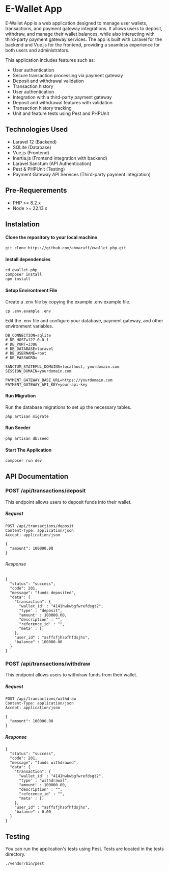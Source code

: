 # E-Wallet App
E-Wallet App is a web application designed to manage user wallets, transactions, and payment gateway integrations. It allows users to deposit, withdraw, and manage their wallet balances, while also interacting with third-party payment gateway services. The app is built with Laravel for the backend and Vue.js for the frontend, providing a seamless experience for both users and administrators.

This application includes features such as:
- User authentication
- Secure transaction processing via payment gateway
- Deposit and withdrawal validation
- Transaction history
- User authentication
- Integration with a third-party payment gateway
- Deposit and withdrawal features with validation
- Transaction history tracking
- Unit and feature tests using Pest and PHPUnit

## Technologies Used
- Laravel 12 (Backend)
- SQLite (Database)
- Vue.js (Frontend)
- Inertia.js (Frontend integration with backend)
- Laravel Sanctum (API Authentication)
- Pest & PHPUnit (Testing)
- Payment Gateway API Services (Third-party payment integration)

## Pre-Requerements
- PHP >= 8.2.x
- Node >= 22.13.x

## Instalation
#### Clone the repository to your local machine.  

```
git clone https://github.com/ahmaruff/ewallet-php.git
```

#### Install dependencies
```
cd ewallet-php
composer install
npm install
```

#### Setup Environtment File
Create a .env file by copying the example .env.example file.

```
cp .env.example .env

```
Edit the .env file and configure your database, payment gateway, and other environment variables.
```
DB_CONNECTION=sqlite
# DB_HOST=127.0.0.1
# DB_PORT=3306
# DB_DATABASE=laravel
# DB_USERNAME=root
# DB_PASSWORD=

SANCTUM_STATEFUL_DOMAINS=localhost, yourdomain.com
SESSION_DOMAIN=yourdomain.com

PAYMENT_GATEWAY_BASE_URL=https://yourdomain.com
PAYMENT_GATEWAY_API_KEY=your-api-key
```

#### Run Migration
Run the database migrations to set up the necessary tables.
```
php artisan migrate
```

#### Run Seeder
```
php artisan db:seed
```

#### Start The Application
```
composer run dev
```

## API Documentation
### POST /api/transactions/deposit
This endpoint allows users to deposit funds into their wallet.

##### Request

```
POST /api/transactions/deposit
Content-Type: application/json
Accept: application/json

{
  "amount": 100000.00
}

```

###### Response
```
{
  "status": "success",
  "code": 201,
  "message": "funds deposited",
  "data": {
    "transaction": {
      "wallet_id' : "4141hwkwbgfwrefdsgt2",
      "type' : "deposit",
      "amount' : 100000.00,
      "description' : "",
      "reference_id' : "",
      "meta' : []
    },
    "user_id" : "asffsfjhsofhfdsjhs",
    "balance" : 100000.00
  }
}
```

### POST /api/transactions/withdraw
This endpoint allows users to withdraw funds from their wallet.

##### Request

```
POST /api/transactions/withdraw
Content-Type: application/json
Accept: application/json

{
  "amount": 100000.00
}

```
##### Response

```
{
  "status": "success",
  "code": 201,
  "message": "funds withdrawed",
  "data": {
    "transaction": {
      "wallet_id' : "4141hwkwbgfwrefdsgt2",
      "type' : "withdrawal",
      "amount' : 100000.00,
      "description' : "",
      "reference_id' : "",
      "meta' : []
    },
    "user_id" : "asffsfjhsofhfdsjhs",
    "balance" : 0.00
  }
}

```

## Testing
You can run the application's tests using Pest. Tests are located in the tests directory.
```
./vendor/bin/pest
```
